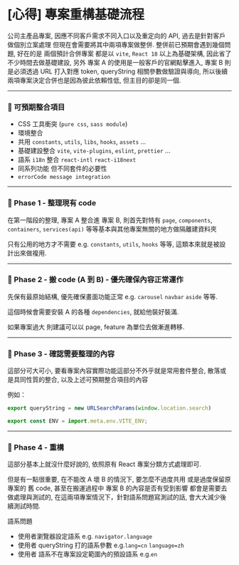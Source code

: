 # [心得] 專案重構基礎流程

公司主產品專案, 因應不同客戶需求不同入口以及重定向的 API, 過去是針對客戶做個別立案處理
但現在會需要將其中兩項專案做整併. 整併前已預期會遇到幾個問題, 好在的是 兩個預計合併專案 都是以 `vite`, `React 18` 以上為基礎架構, 因此省了不少時間去做基礎建設, 另外 專案 A 的使用是一般客戶的官網點擊進入, 專案 B 則是必須透過 URL 打入對應 token, queryString 相關參數做驗證與導向, 所以後續兩項專案決定合併也是因為彼此依賴性低, 但主目的卻是同一個.

---

### 🌋 可預期整合項目

- CSS 工具衝突 (`pure css`, `sass module`)
- 環境整合
- 共用 `constants`, `utils`, `libs`, `hooks`, `assets` ...
- 基礎建設整合 `vite`, `vite-plugins`, `eslint`, `prettier` ...
- 語系 `i18n` 整合 `react-intl` `react-i18next`
- 同系列功能 但不同套件的必要性
- `errorCode message integration`

---

### 🌋 Phase 1 - 整理現有 code

在第一階段的整理, 專案 A 整合進 專案 B, 則首先對特有 `page`, `components`, `containers`, `services(api)` 等等基本與其他專案無關的地方做隔離建資料夾

只有公用的地方才不需要 e.g. `constants`, `utils`, `hooks` 等等, 這類本來就是被設計出來做複用.

---

### 🌋 Phase 2 - 搬 code (A 到 B) - 優先確保內容正常運作

先保有最原始結構, 優先確保畫面功能正常 e.g. `carousel` `navbar` `aside` 等等.

這個時候會需要安裝 A 的各種 `dependencies`, 就給他裝好裝滿.

如果專案過大 則建議可以以 page, feature 為單位去做漸進轉移.

---

### 🌋 Phase 3 - 確認需要整理的內容

這部分可大可小, 要看專案內容實際功能這部分不外乎就是常用套件整合, 散落或是具同性質的整合, 以及上述可預期整合項目的內容

例如：

```javascript
export queryString = new URLSearchParams(window.location.search)
```

```javascript
export const ENV = import.meta.env.VITE_ENV;
```

---

### 🌋 Phase 4 - 重構

這部分基本上就沒什麼好說的, 依照原有 React 專案分類方式處理即可.

但是有一點很重要, 在不能改 A 壞 B 的情況下, 要怎麼不過度共用 或是過度保留原專案的 舊 code, 甚至在搬運過程中 專案 B 的內容是否有受到影響 都會是需要去做處理與測試的, 在這兩項專案情況下，針對語系問題寫測試的話, 會大大減少後續測試時間.

語系問題

- 使用者瀏覽器設定語系 e.g. `navigator.language`
- 使用者 queryString 打的語系參數 e.g.`lang=cn` `language=zh`
- 使用者 語系不在專案設定範圍內的預設語系 e.g.`en`

